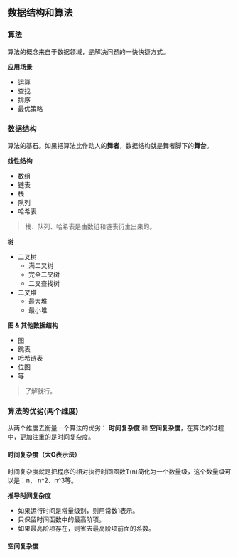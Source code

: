 ## 数据结构和算法

### 算法
算法的概念来自于数据领域，是解决问题的一快快捷方式。

**应用场景**
* 运算
* 查找
* 排序
* 最优策略

### 数据结构
算法的基石。如果把算法比作动人的**舞者**，数据结构就是舞者脚下的**舞台**。

**线性结构**
* 数组
* 链表
* 栈
* 队列
* 哈希表
> 栈、队列、哈希表是由数组和链表衍生出来的。

**树**
* 二叉树
    * 满二叉树
    * 完全二叉树
    * 二叉查找树
* 二叉堆
    * 最大堆
    * 最小堆

**图 & 其他数据结构**
* 图
* 跳表
* 哈希链表
* 位图
* 等
> 了解就行。


### 算法的优劣(两个维度)
从两个维度去衡量一个算法的优劣： **时间复杂度** 和 **空间复杂度**，在算法的过程中，更加注重的是时间复杂度。

#### 时间复杂度（大O表示法）
时间复杂度就是把程序的相对执行时间函数T(n)简化为一个数量级，这个数量级可以是：n、 n^2、n^3等。

**推导时间复杂度**
* 如果运行时间是常量级别，则用常数1表示。
* 只保留时间函数中的最高阶项。
* 如果最高阶项存在，则省去最高阶项前面的系数。

#### 空间复杂度


